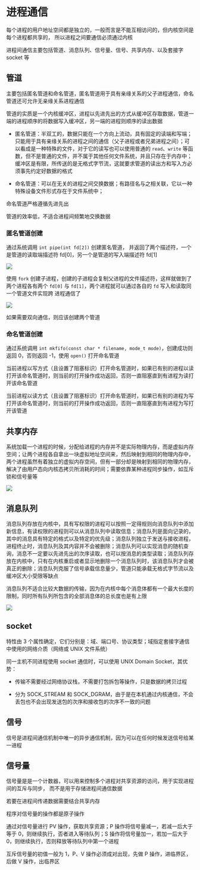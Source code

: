 # 进程通信

每个进程的用户地址空间都是独立的，一般而言是不能互相访问的，但内核空间是每个进程都共享的，
所以进程之间要通信必须通过内核

进程间通信主要包括管道、消息队列、信号量、信号、共享内存、以及套接字 socket 等

## 管道

主要包括匿名管道和命名管道，匿名管道用于具有亲缘关系的父子进程通信，命名管道还可允许无亲缘关系进程通信

管道的实质是一个内核缓冲区，进程以先进先出的方式从缓冲区存取数据，管道一端的进程顺序的将数据写入缓冲区，另一端的进程则顺序的读出数据

- 匿名管道：半双工的，数据只能在一个方向上流动，具有固定的读端和写端；只能用于具有亲缘关系的进程之间的通信（父子进程或者兄弟进程之间）；可以看成是一种特殊的文件，对于它的读写也可以使用普通的 `read`、`write` 等函数，但不是普通的文件，并不属于其他任何文件系统，并且只存在于内存中；缓冲区是有限，所传送的是无格式字节流，这就要求管道的读出方和写入方必须事先约定好数据的格式

- 命名管道：可以在无关的进程之间交换数据；有路径名与之相关联，它以一种特殊设备文件形式存在于文件系统中；

命名管道严格遵循先进先出

管道的效率低，不适合进程间频繁地交换数据

### 匿名管道创建

通过系统调用 `int pipe(int fd[2])` 创建匿名管道， 并返回了两个描述符，一个是管道的读取端描述符 fd[0]，另一个是管道的写入端描述符 fd[1]

![](../../Picture/Linux/process/ipc/01.png)

使用 `fork` 创建子进程，创建的子进程会复制父进程的文件描述符，这样就做到了两个进程各有两个 `fd[0]` 与 `fd[1]`，两个进程就可以通过各自的 `fd` 写入和读取同一个管道文件实现跨
进程通信了

![](../../Picture/Linux/process/ipc/02.png)

如果需要双向通信，则应该创建两个管道

### 命名管道创建

通过系统调用 `int mkfifo(const char * filename, mode_t mode)`，创建成功则返回 0，否则返回 -1，使用 `open()` 打开命名管道

当前进程以写方式（且设置了阻塞标识）打开命名管道时，如果已有别的进程以读打开该命名管道时，则当前的打开操作成功返回，否则一直阻塞直到有进程为读打开该命名管道

当前进程以读方式（且设置了阻塞标识）打开命名管道时，如果已有别的进程为写打开该命名管道时，则当前的打开操作成功返回，否则一直阻塞直到有进程为写打开该管道

## 共享内存

系统加载一个进程的时候，分配给进程的内存并不是实际物理内存，而是虚拟内存空间；让两个进程各自拿出一块虚拟地址空间来，然后映射到相同的物理内存中，两个进程虽然有着独立的虚拟内存空间，但有一部分却是映射到相同的物理内存，解决了由用户态向内核态拷贝所消耗的时间；需要依靠某种进程同步操作，如互斥锁和信号量等

![](../../Picture/Linux/process/ipc/03.png)

## 消息队列

消息队列存放在内核中，具有写权限的进程可以按照一定得规则向消息队列中添加新信息，有读权限的进程则可以从消息队列中读取信息；消息队列是面向记录的，其中的消息具有特定的格式以及特定的优先级；消息队列独立于发送与接收进程，进程终止时，消息队列及其内容并不会被删除；消息队列可以实现消息的随机查询，消息不一定要以先进先出的次序读取，也可以按消息的类型读取；消息队列存放在内核中，只有在内核重启或者显示地删除一个消息队列时，该消息队列才会被真正的删除；消息队列克服了信号承载信息量少，管道只能承载无格式字节流以及缓冲区大小受限等缺点

消息队列不适合比较大数据的传输，因为在内核中每个消息体都有一个最大长度的限制，同时所有队列所包含的全部消息体的总长度也是有上限

![](../../Picture/Linux/process/ipc/04.png)

## socket

特性由 3 个属性确定，它们分别是：域、端口号、协议类型；域指定套接字通信中使用的网络介质（网络或 UNIX 文件系统）

同一主机不同进程使用 socket 通信时，可以使用 UNIX Domain Socket，其优势：

- 传输不需要经过网络协议栈，不需要打包拆包等操作，只是数据的拷贝过程

- 分为 SOCK_STREAM 和 SOCK_DGRAM，由于是在本机通过内核通信，不会丢包也不会出现发送包的次序和接收包的次序不一致的问题

## 信号

信号是进程间通信机制中唯一的异步通信机制，因为可以在任何时候发送信号给某一进程

## 信号量

信号量是是一个计数器，可以用来控制多个进程对共享资源的访问，用于实现进程间的互斥与同步，
而不是用于存储进程间通信数据

若要在进程间传递数据需要结合共享内存

程序对信号量的操作都是原子操作

通过对信号量进行 PV 操作，获取共享资源；P 操作将信号量减一，若减一后大于等于 0，则继续执行，否者进入等待队列；S 操作将信号量加一，若加一后大于 0，则继续执行，否则释放等待队列中第一个进程

互斥信号量的初值一般为 1，P、V 操作必须成对出现，先做 P 操作，进临界区，后做 V 操作，出临界区